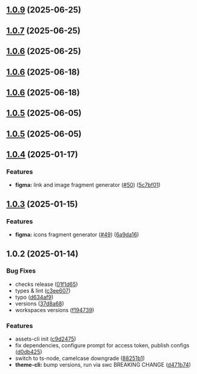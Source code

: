 

## [1.0.9](https://github.com/atls/figma/compare/@atls/figma-assets-cli@1.0.7...@atls/figma-assets-cli@1.0.9) (2025-06-25)






## [1.0.7](https://github.com/atls/figma/compare/@atls/figma-assets-cli@1.0.7...@atls/figma-assets-cli@1.0.7) (2025-06-25)






## [1.0.6](https://github.com/atls/figma/compare/@atls/figma-assets-cli@1.0.7...@atls/figma-assets-cli@1.0.6) (2025-06-25)






## [1.0.6](https://github.com/atls/figma/compare/@atls/figma-assets-cli@1.0.7...@atls/figma-assets-cli@1.0.6) (2025-06-18)






## [1.0.6](https://github.com/atls/figma/compare/@atls/figma-assets-cli@1.0.5...@atls/figma-assets-cli@1.0.6) (2025-06-18)






## [1.0.5](https://github.com/atls/figma/compare/@atls/figma-assets-cli@1.0.5...@atls/figma-assets-cli@1.0.5) (2025-06-05)






## [1.0.5](https://github.com/atls/figma/compare/@atls/figma-assets-cli@1.0.4...@atls/figma-assets-cli@1.0.5) (2025-06-05)






## [1.0.4](https://github.com/atls/figma/compare/@atls/figma-assets-cli@1.0.3...@atls/figma-assets-cli@1.0.4) (2025-01-17)


### Features


* **figma:** link and image fragment generator ([#50](https://github.com/atls/figma/issues/50)) ([5c7bf01](https://github.com/atls/figma/commit/5c7bf013046f44d038a763f9ee2d8ad263c2a69f))



## [1.0.3](https://github.com/atls/figma/compare/@atls/figma-assets-cli@1.0.2...@atls/figma-assets-cli@1.0.3) (2025-01-15)

### Features

- **figma:** icons fragment generator ([#49](https://github.com/atls/figma/issues/49)) ([6a9da16](https://github.com/atls/figma/commit/6a9da16b8312ff8a5ea2cb2d46f506f8927b0e3c))

## 1.0.2 (2025-01-14)

### Bug Fixes

- checks release ([01f1d65](https://github.com/atls/figma/commit/01f1d6554c5656ffb66fbe16cb4bd09275d6eed6))
- types & lint ([c3ee607](https://github.com/atls/figma/commit/c3ee607aab083d1560bda7dfc4c3cc524c72bd29))
- typo ([d634af9](https://github.com/atls/figma/commit/d634af9f4449af4228637817adf139b91f919413))
- versions ([37d8a68](https://github.com/atls/figma/commit/37d8a6811e78333dd0d338bb53edf99e9d7ef280))
- workspaces versions ([f194739](https://github.com/atls/figma/commit/f1947396015b90ce5dbb913549f9ff6bb13059b8))

### Features

- assets-cli init ([c9d2475](https://github.com/atls/figma/commit/c9d24759ce4dac515d61ede039adea9af32a749d))
- fix dependencies, configure prompt for access token, publish configs ([d0db425](https://github.com/atls/figma/commit/d0db42522e5a90b1da9a81afd633ea1cd59002fa))
- switch to ts-node, camelcase downgrade ([88251b1](https://github.com/atls/figma/commit/88251b1656f9d21b72a54f797e17a3649d87b540))
- **theme-cli:** bump versions, run via swc BREAKING CHANGE ([d471b74](https://github.com/atls/figma/commit/d471b74484839bb96dc4002a327cbad51af58171))
